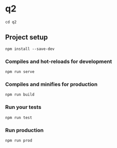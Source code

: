 # q2

```
cd q2
```

## Project setup
```
npm install --save-dev
```

### Compiles and hot-reloads for development
```
npm run serve
```

### Compiles and minifies for production
```
npm run build
```

### Run your tests
```
npm run test
```

### Run production
```
npm run prod
```
